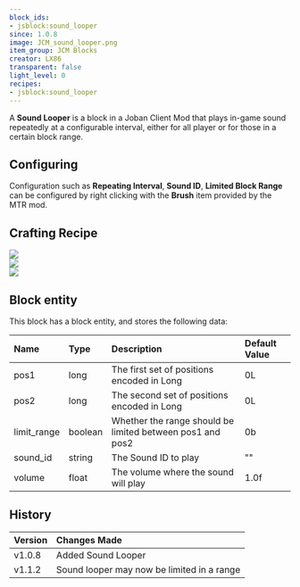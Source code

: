 ```yaml
---
block_ids:
- jsblock:sound_looper
since: 1.0.8
image: JCM_sound_looper.png
item_group: JCM Blocks
creator: LX86
transparent: false
light_level: 0
recipes:
- jsblock:sound_looper
---
```


A **Sound Looper** is a block in a Joban Client Mod that plays in-game sound repeatedly at a configurable interval, either for all player or for those in a certain block range.

## Configuring
Configuration such as **Repeating Interval**, **Sound ID**, **Limited Block Range** can be configured by right clicking with the **Brush** item provided by the MTR mod.

## Crafting Recipe
<div class="crafting">
    <div class="crafting-table">
        <!-- row 1 -->
        <div><img src="../crafting/Minecraft_Smooth_stone.png"></div>
        <div data-count="2"><img src="../crafting/Minecraft_Redstone.png"></div>
        <div></div>
        <!-- row 2 -->
        <div></div>
        <div></div>
        <div></div>
        <!-- row 3 -->
        <div></div>
        <div></div>
        <div></div>
    </div>
    <div class="crafting-arrow"></div>
    <div class="crafting-result">
        <img src="../previews/JCM_sound_looper.png">
    </div>
</div>

## Block entity
This block has a block entity, and stores the following data:

| Name        | Type    | Description                                               | Default Value |
|:------------|:--------|:----------------------------------------------------------|:--------------|
| pos1        | long    | The first set of positions encoded in Long                | 0L            |
| pos2        | long    | The second set of positions encoded in Long               | 0L            |
| limit_range | boolean | Whether the range should be limited between pos1 and pos2 | 0b            |
| sound_id    | string  | The Sound ID to play                                      | ""            |
| volume      | float   | The volume where the sound will play                      | 1.0f          |

## History
| Version | Changes Made                               |
|:--------|:-------------------------------------------|
| v1.0.8  | Added Sound Looper                         |
| v1.1.2  | Sound looper may now be limited in a range |
